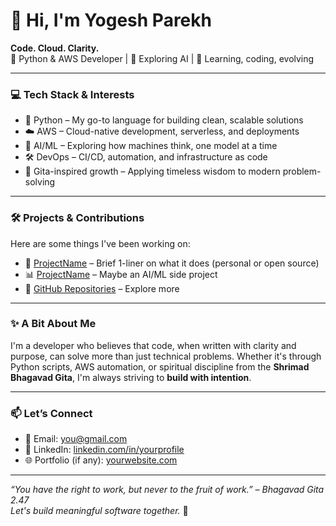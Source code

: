 # 👋 Hi, I'm Yogesh Parekh

**Code. Cloud. Clarity.**  
🚀 Python & AWS Developer | 🤖 Exploring AI | 🙏 Learning, coding, evolving

---

### 💻 Tech Stack & Interests
- 🐍 Python – My go-to language for building clean, scalable solutions
- ☁️ AWS – Cloud-native development, serverless, and deployments
- 🤖 AI/ML – Exploring how machines think, one model at a time
- 🛠️ DevOps – CI/CD, automation, and infrastructure as code
- 🧠 Gita-inspired growth – Applying timeless wisdom to modern problem-solving

---

### 🛠️ Projects & Contributions
Here are some things I've been working on:
- 🔧 [ProjectName](#) – Brief 1-liner on what it does (personal or open source)
- 📊 [ProjectName](#) – Maybe an AI/ML side project
- 📁 [GitHub Repositories](https://github.com/yourusername?tab=repositories) – Explore more

---

### ✨ A Bit About Me
I'm a developer who believes that code, when written with clarity and purpose, can solve more than just technical problems. Whether it's through Python scripts, AWS automation, or spiritual discipline from the **Shrimad Bhagavad Gita**, I'm always striving to **build with intention**.

---

### 📫 Let’s Connect
- 📧 Email: you@gmail.com
- 💼 LinkedIn: [linkedin.com/in/yourprofile](https://linkedin.com/in/yourprofile)
- 🌐 Portfolio (if any): [yourwebsite.com](#)

---

_“You have the right to work, but never to the fruit of work.” – Bhagavad Gita 2.47_  
_Let's build meaningful software together._ 🙌

